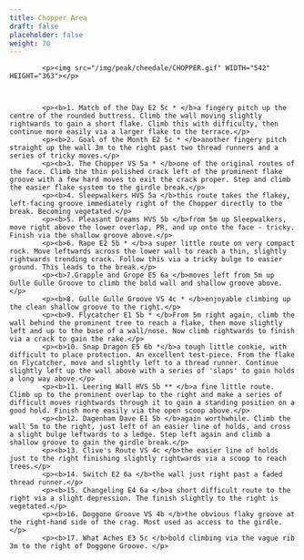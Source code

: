 ```yaml
---
title: Chopper Area
draft: false
placeholder: false
weight: 70
---
```



            <p><img src="/img/peak/cheedale/CHOPPER.gif" WIDTH="542" HEIGHT="363"></p>



            <p><b>1. Match of the Day E2 5c * </b>a fingery pitch up the centre of the rounded buttress. Climb the wall moving slightly rightwards to gain a short flake. Climb this with difficulty, then continue more easily via a larger flake to the terrace.</p>
            <p><b>2. Goal of the Month E2 5c * </b>another fingery pitch straight up the wall 3m to the right past two thread runners and a series of tricky moves.</p>
            <p><b>3. The Chopper VS 5a * </b>one of the original routes of the face. Climb the thin polished crack left of the prominent flake groove with a few hard moves to exit the crack proper. Step and climb the easier flake system to the girdle break.</p>
            <p><b>4. Sleepwalkers HVS 5a </b>this route takes the flakey, left-facing groove immediately right of the Chopper directly to the break. Becoming vegetated.</p>
            <p><b>5. Pleasant Dreams HVS 5b </b>from 5m up Sleepwalkers, move right above the lower overlap, PR, and up onto the face - tricky. Finish via the shallow groove above.</p>
            <p><b>6. Rape E2 5b * </b>a super little route on very compact rock. Move leftwards across the lower wall to reach a thin, slightly rightwards trending crack. Follow this via a tricky bulge to easier ground. This leads to the break.</p>
            <p><b>7.Grapple and Grope E5 6a </b>moves left from 5m up Gulle Gulle Groove to climb the bold wall and shallow groove above.</p>
            <p><b>8. Gulle Gulle Groove VS 4c * </b>enjoyable climbing up the clean shallow groove to the right.</p>
            <p><b>9. Flycatcher E1 5b * </b>From 5m right again, climb the wall behind the prominent tree to reach a flake, then move slightly left and up to the base of a wall/nose. Now climb rightwards to finish via a crack to gain the rake.</p>
            <p><b>10. Snap Dragon E5 6b *</b>a tough little cookie, with difficult to place protection. An excellent test-piece. From the flake on Flycatcher, move and slightly left to a thread runner. Continue slightly left up the wall above with a series of 'slaps' to gain holds a long way above.</p>
            <p><b>11. Leering Wall HVS 5b ** </b>a fine little route. Climb up to the prominent overlap to the right and make a series of difficult moves rightwards through it to gain a standing position on a good hold. Finish more easily via the open scoop above.</p>
            <p><b>12. Dagenham Dave E1 5b </b>again worthwhile. Climb the wall 5m to the right, just left of an easier line of holds, and cross a slight bulge leftwards to a ledge. Step left again and climb a shallow groove to gain the girdle break.</p>
            <p><b>13. Clive's Route VS 4c </b>the easier line of holds just to the right finishing slightly rightwards via a scoop to reach trees.</p>
            <p><b>14. Switch E2 6a </b>the wall just right past a faded thread runner.</p>
            <p><b>15. Changeling E4 6a </b>a short difficult route to the right via a slight depression. The finish slightly to the right is vegetated.</p>
            <p><b>16. Doggone Groove VS 4b </b>the obvious flaky groove at the right-hand side of the crag. Most used as access to the girdle.</p>
            <p><b>17. What Aches E3 5c </b>bold climbing via the vague rib 3m to the right of Doggone Groove. </p>


